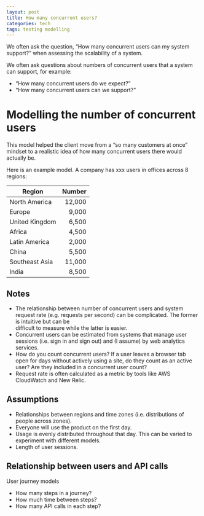 ```yaml
---
layout: post
title: How many concurrent users?
categories: tech
tags: testing modelling
---
```


We often ask the question, “How many concurrent users can my system support?” when
assessing the scalability of a system. 

We often ask questions about numbers of concurrent users that a system can support,
for example:

* “How many concurrent users do we expect?”
* “How many concurrent users can we support?”

# Modelling the number of concurrent users

This model helped the client move from a “so many customers at once” mindset
to a realistic idea of how many concurrent users there would actually be.

Here is an example model. A company has xxx users in offices across 8 regions:

| Region          | Number |
|-----------------|-------:|
| North America   | 12,000 |
| Europe          |  9,000 |
| United Kingdom  |  6,500 |
| Africa          |  4,500 |
| Latin America   |  2,000 |
| China           |  5,500 |
| Southeast Asia  | 11,000 |
| India           |  8,500 |


## Notes

* The relationship between number of concurrent users and system request rate (e.g.
  requests per second) can be complicated. The former is intuitive but can be\
  difficult to measure
  while the latter is easier.
* Concurrent users can be estimated from systems that manage user sessions
  (i.e. sign in and sign out) and (I assume) by web analytics services. 
* How do you count concurrent users? If a user leaves a browser tab open for days
  without actively using a site, do they count as an active user? Are they included
  in a concurrent user count? 
* Request rate is often calculated as a metric by tools like AWS CloudWatch and
  New Relic.

## Assumptions

* Relationships between regions and time zones (i.e. distributions of people across zones).
* Everyone will use the product on the first day.
* Usage is evenly distributed throughout that day. This can be varied to experiment with
  different models.
* Length of user sessions.

## Relationship between users and API calls

User journey models

* How many steps in a journey?
* How much time between steps?
* How many API calls in each step?  

